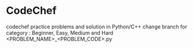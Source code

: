 # CodeChef
codechef practice problems and solution in Python/C++
change branch for category : Beginner, Easy, Medium and Hard
<PROBLEM_NAME>_<PROBLEM_CODE>.py
